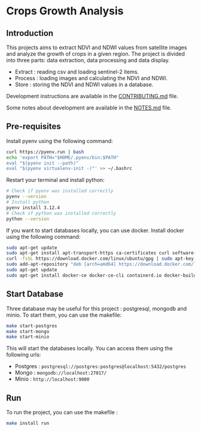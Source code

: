 # Crops Growth Analysis

## Introduction

This projects aims to extract NDVI and NDWI values from satellite images and analyze the growth of crops in a given region. The project is divided into three parts: data extraction, data processing and data display. 

- Extract : reading csv and loading sentinel-2 items.
- Process : loading images and calculating the NDVI and NDWI.
- Store : storing the NDVI and NDWI values in a database.

Development instructions are available in the [CONTRIBUTING.md](CONTRIBUTING.md) file.

Some notes about development are available in the [NOTES.md](NOTES.md) file.

## Pre-requisites

Install pyenv using the following command:

```bash
curl https://pyenv.run | bash
echo 'export PATH="$HOME/.pyenv/bin:$PATH"
eval "$(pyenv init --path)"
eval "$(pyenv virtualenv-init -)"' >> ~/.bashrc
```

Restart your terminal and install python:

```bash
# Check if pyenv was installed correctly
pyenv --version
# Install python
pyenv install 3.12.4
# Check if python was installed correctly
python --version
```

If you want to start databases locally, you can use docker. Install docker using the following command:

```bash
sudo apt-get update
sudo apt-get install apt-transport-https ca-certificates curl software-properties-common
curl -fsSL https://download.docker.com/linux/ubuntu/gpg | sudo apt-key add -
sudo add-apt-repository "deb [arch=amd64] https://download.docker.com/linux/ubuntu $(lsb_release -cs) stable"
sudo apt-get update
sudo apt-get install docker-ce docker-ce-cli containerd.io docker-buildx-plugin docker-compose-plugin
```

## Start Database

Three database may be useful for this project : postgresql, mongodb and minio. To start them, you can use the makefile:

```bash
make start-postgres
make start-mongo
make start-minio
```

This will start the databases locally. You can access them using the following urls:

- Postgres : `postgresql://postgres:postgres@localhost:5432/postgres`
- Mongo : `mongodb://localhost:27017/`
- Minio : `http://localhost:9000`

## Run

To run the project, you can use the makefile : 

```bash
make install run
```
